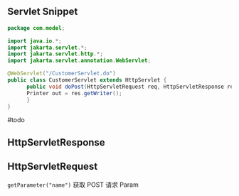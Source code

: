## Servlet Snippet

```java
package com.model;

import java.io.*;
import jakarta.servlet.*;
import jakarta.servlet.http.*;
import jakarta.servlet.annotation.WebServlet;

@WebServlet("/CustomerServlet.do")
public class CustomerServlet extends HttpServlet {
	  public void doPost(HttpServletRequest req, HttpServletResponse res) throws ServletException, IOException {
      Printer out = res.getWriter();
	  }
}
```

#todo

## HttpServletResponse

## HttpServletRequest

`getParameter("name")` 获取 POST 请求 Param
